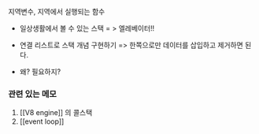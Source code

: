 지역변수,  지역에서 실행되는 함수


- 일상생활에서 볼 수 있는 스택
= > 엘레베이터!!


- 연결 리스트로 스택 개념 구현하기 
=> 한쪽으로만 데이터를 삽입하고 제거하면 된다. 

- 왜? 필요하지? 



### 관련 있는 메모 
1. [[V8 engine]] 의 콜스택
2. [[event loop]]
